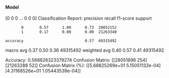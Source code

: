 #### Model
[0 0 0 ... 0 0 0]
Classification Report:
              precision    recall  f1-score   support

           0       0.57      1.00      0.73  28052152
           1       0.17      0.00      0.00  21263340

    accuracy                           0.57  49315492
   macro avg       0.37      0.50      0.36  49315492
weighted avg       0.40      0.57      0.41  49315492

Accuracy: 0.568826323379274
Confusion Matrix:
[[28051898      254]
 [21263288       52]]
Confusion Matrix (%):
[[5.68825269e+01 5.15051132e-04]
 [4.31168526e+01 1.05443539e-04]]
